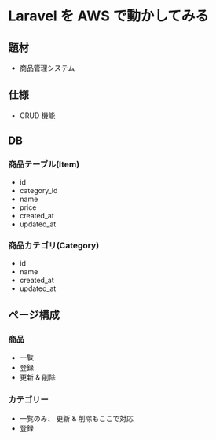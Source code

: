 # Laravel を AWS で動かしてみる

## 題材

-   商品管理システム

## 仕様

-   CRUD 機能

## DB

### 商品テーブル(Item)

-   id
-   category_id
-   name
-   price
-   created_at
-   updated_at

### 商品カテゴリ(Category)

-   id
-   name
-   created_at
-   updated_at

## ページ構成

### 商品

-   一覧
-   登録
-   更新 & 削除

### カテゴリー

-   一覧のみ、 更新 & 削除もここで対応
-   登録
